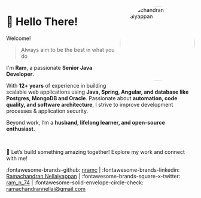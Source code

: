 <p class="avatar-container" style="float: right">
    <img src="https://avatars.githubusercontent.com/u/35756750?v=4" alt="Ramachandran Nellaiyappan" width="200px" style="border-radius: 50%;">
</p>

# 👋 Hello There!

Welcome!

> Always aim to be the best in what you do

I'm **Ram**, a passionate **Senior Java Developer**.

With **12+ years** of experience in building scalable
web applications using **Java, Spring, Angular, and database like Postgres, MongoDB and Oracle**.
Passionate about **automation, code quality, and software architecture**, I strive to improve development processes &
application security.

Beyond work, I’m a **husband, lifelong learner, and open-source enthusiast**.

<br />

🚀 Let’s build something amazing together! Explore my work and connect with me!

:fontawesome-brands-github: [nramc](https://github.com/nramc)  |
:fontawesome-brands-linkedin: [Ramachandran Nellaiyappan](https://www.linkedin.com/in/ramachandran-nellaiyappan/)  |
:fontawesome-brands-square-x-twitter: [ram_n_74](https://github.com/nramc)  |
:fontawesome-solid-envelope-circle-check: [ramachandrannellai@gmail.com](mailto:ramachadrannellai@gmail.com)

